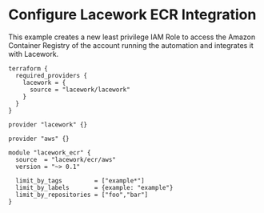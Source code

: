# Configure Lacework ECR Integration

This example creates a new least privilege IAM Role to access the Amazon Container Registry of the account running the automation and integrates it with Lacework.

```hcl
terraform {
  required_providers {
    lacework = {
      source = "lacework/lacework"
    }
  }
}

provider "lacework" {}

provider "aws" {}

module "lacework_ecr" {
  source  = "lacework/ecr/aws"
  version = "~> 0.1"

  limit_by_tags         = ["example*"]
  limit_by_labels       = {example: "example"}
  limit_by_repositories = ["foo","bar"]
}
```
